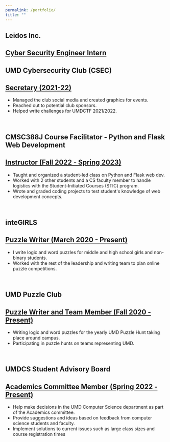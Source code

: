```yaml
---
permalink: /portfolio/
title: ""
---
```


<section>
    <div id="leidos" class="section-title">
        <h1><span>Leidos Inc.</span></h1>
    </div>
<div class="card">
  <div class="container">
   <h2><a href="">Cyber Security Engineer Intern</a></h2>
    <ul>
    </ul>
  </div>
</div>
</section>
<section>
    <div id="csec" class="section-title">
        <h1><span>UMD Cybersecurity Club (CSEC)</span></h1>
    </div>
<div class="card">
  <div class="container">
   <h2><a href="https://csec.umd.edu/officers">Secretary (2021-22)</a></h2>
    <ul>
      <li>Managed the club social media and created graphics for events.</li>
      <li>Reached out to potential club sponsors.</li>
        <li>Helped write challenges for UMDCTF 2021/2022.</li> </ul>
  </div>
</div>
</section>
<br>
  <section>
    <div id="stic" class="section-title">
        <h1><span>CMSC388J Course Facilitator - Python and Flask Web Development</span></h1>
    </div>
<div class="card">
  <div class="container">
   <h2><a href="https://github.com/shricubed/cmsc388j-fall22">Instructor (Fall 2022 - Spring 2023)</a></h2>
    <ul>
      <li>Taught and organized a student-led class on Python and Flask web dev.</li>
      <li>Worked with 2 other students and a CS faculty member to handle logistics with the Student-Initiated Courses (STIC) program.</li>
      <li>Wrote and graded coding projects to test student's knowledge of web development concepts.</li></ul>
  </div>
</div>
</section>
<br>
<section>
    <div id="integirls" class="section-title">
        <h1><span>inteGIRLS</span></h1>
    </div>
  <div class="card">
  <div class="container">
   <h2><a href="https://integirls.org/puzzle">Puzzle Writer (March 2020 - Present)</a></h2>
    <ul>
      <li>I write logic and word puzzles for middle and high school girls and non-binary students.</li>
      <li>Worked with the rest of the leadership and writing team to plan online puzzle competitions.</li></ul>
  </div>
</div>
  
</section>
  <br>
<section>
    <div id="puzzleumd" class="section-title">
        <h1><span>UMD Puzzle Club</span></h1>
    </div>
  <div class="card">
  <div class="container">
   <h2><a href="https://2021.umdpuzzle.club/">Puzzle Writer and Team Member (Fall 2020 - Present)</a></h2>
    <ul>
      <li>Writing logic and word puzzles for the yearly UMD Puzzle Hunt taking place around campus.</li>
      <li>Participating in puzzle hunts on teams representing UMD.</li></ul>
  </div>
</div>
  
</section>
  
<br>
<section>
    <div id="advisory" class="section-title">
        <h1><span>UMDCS Student Advisory Board</span></h1>
    </div>
  <div class="card">
  <div class="container">
   <h2><a href="/">Academics Committee Member (Spring 2022 - Present)</a></h2>
    <ul>
      <li>Help make decisions in the UMD Computer Science department as part of the Academics committee.</li>
 <li>Provide suggestions and ideas based on feedback from computer science students and faculty.</li>
 <li>Implement solutions to current issues such as large class sizes and course registration times</li></ul>
  </div>
</div>
  
</section>
